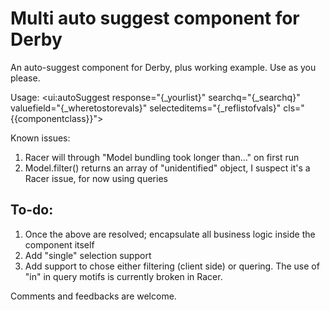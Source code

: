 Multi auto suggest component for Derby 
======================================


An auto-suggest component for Derby, plus working example. Use as you please.

Usage:
<ui:autoSuggest response="{_yourlist}" searchq="{_searchq}" valuefield="{_wheretostorevals}" selecteditems="{_reflistofvals}" cls="{{componentclass}}">

Known issues:
1. Racer will through "Model bundling took longer than..." on first run
2. Model.filter() returns an array of "unidentified" object, I suspect it's a Racer issue, for now using queries

To-do:
------
1. Once the above are resolved; encapsulate all business logic inside the component itself
2. Add "single" selection support
3. Add support to chose either filtering (client side) or quering. The use of "in" in query motifs is currently broken in Racer.

Comments and feedbacks are welcome. 